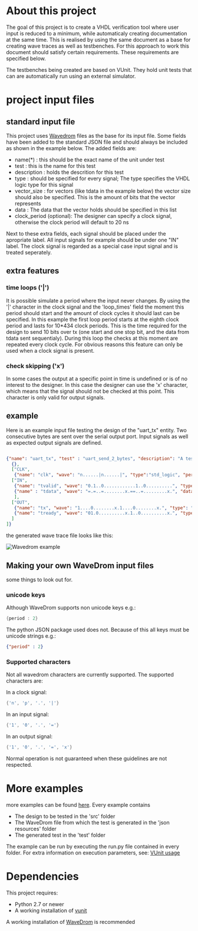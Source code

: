 # About this project

The goal of this project is to create a VHDL verification tool where user input is reduced to a minimum, while automaticaly creating documentation at the same time. This is realised by using the same document as a base for creating wave traces as well as testbenches. For this approach to work this document should satisfy certain requirements. These requirements are specified below.

The testbenches being created are based on VUnit. They hold unit tests that can are automatically run using an external simulator.

# project input files

## standard input file

This project uses [Wavedrom](http://wavedrom.com/) files as the base for its input file. Some fields have been added to the standard JSON file and should always be included as shown in the example below. The added fields are:
* name(*) : this should be the exact name of the unit under test
* test : this is the name for this test
* description : holds the descrition for this test
* type : should be specified for every signal; The type specifies the VHDL logic type for this signal
* vector_size : for vectors (like tdata in the example below) the vector size should also be specified. This is the amount of bits that the vector represents
* data : The data that the vector holds should be specified in this list
* clock_period (optional): The designer can specify a clock signal, otherwise the clock period will default to 20 ns

Next to these extra fields, each signal should be placed under the apropriate label. All input signals for example should be under one "IN" label. The clock signal is regarded as a special case input signal and is treated seperately.

## extra features


### time loops ('|')
It is possible simulate a period where the input never changes. By using the '|' character in the clock signal and the 'loop_times' field the moment this period should start and the amount of clock cycles it should last can be specified. In this example the first loop period starts at the eighth clock period and lasts for 10*434 clock periods. This is the time required for the design to send 10 bits over tx (one start and one stop bit, and the data from tdata sent sequentialy). During this loop the checks at this moment are repeated every clock cycle. For obvious reasons this feature can only be used when a clock signal is present.

### check skipping ('x')
In some cases the output at a specific point in time is undefined or is of no interest to the designer. In this case the designer can use the 'x' character, which means that the signal should not be checked at this point. This character is only valid for output signals.


## example
Here is an example input file testing the design of the "uart_tx" entity. Two consecutive bytes are sent over the serial output port. Input signals as well as expected output signals are defined.

```json

{"name": "uart_tx", "test" : "uart_send_2_bytes", "description": "A test for sending two consecutive bytes with an parallel to serial uart", "signal": [
  {},
  ["CLK",
   {"name": "clk", "wave": "n......|n......|", "type":"std_logic", "period": "2", "clock_period": "10", "loop_times" : ["10*434", "10*434"]}],
  ["IN",
   {"name": "tvalid", "wave": "0.1..0............1..0..........", "type": "std_logic"},
   {"name" : "tdata", "wave": "=.=..=........x.==..=.........x.", "data": ["0", "249", "0", "0", "127", "0"], "type" : "std_logic_vector", "vector_size" : "8"}
   ],
  ["OUT",
   {"name": "tx", "wave": "1....0........x.1....0........x.", "type": "std_logic"},
   {"name": "tready", "wave": "01.0..........x.1..0..........x.", "type": "std_logic"}
  ]
]}

```
the generated wave trace file looks like this:

![Wavedrom example](http://postimg.org/image/z5gt0wmon/full/)

## Making your own WaveDrom input files
some things to look out for.
### unicode keys
Although WaveDrom supports non unicode keys 
e.g.:
``` java
{period : 2}
```
The python JSON package used does not. Because of this all keys must be unicode strings
e.g.:
``` json
{"period" : 2}
```

### Supported characters
Not all wavedrom characters are currently supported. The supported characters are:

In a clock signal:
```java
{'n', 'p', '.', '|'}
```

In an input signal:
```java
{'1', '0', '.', '='}
```

In an output signal:
```java
{'1', '0', '.', '=', 'x'}
```

Normal operation is not guaranteed when these guidelines are not respected.

# More examples
more examples can be found [here](https://github.ugent.be/wseldesl/Thesis/tree/master/examples). Every example contains 
 * The design to be tested in the 'src' folder
 * The WaveDrom file from which the test is generated in the 'json resources' folder
 * The generated test in the 'test' folder

The example can be run by executing the run.py file contained in every folder. For extra information on execution parameters, see: [VUnit usage](http://vunit.github.io/cli.html#usage)

# Dependencies

This project requires:
 *  Python 2.7 or newer
 *  A working installation of [vunit](http://vunit.github.io/installing.html)

A working installation of [WaveDrom](https://github.com/wavedrom/wavedrom.github.io) is recommended



